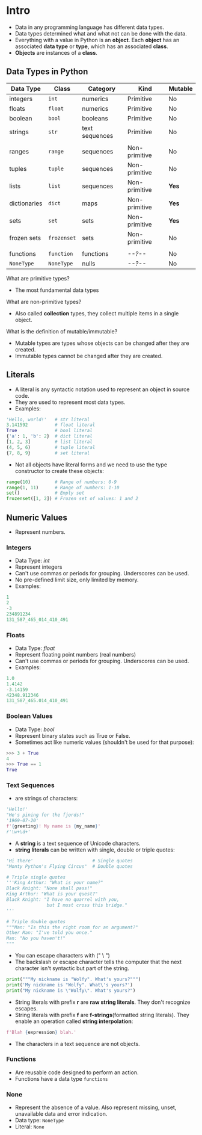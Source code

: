 # Intro

* Data in any programming language has different data types.
* Data types determined what and what not can be done with the data.
* Everything with a value in Python is an **object**. Each **object** has an associated **data type** or **type**, which has an associated **class**.
* **Objects** are instances of a **class**.

## Data Types in Python

|Data Type|Class|Category|Kind|Mutable|
|---|---|---|---|---|
|integers|`int`|numerics|Primitive|No|
|floats|`float`|numerics|Primitive|No|
|boolean|`bool`|booleans|Primitive|No|
|strings|`str`|text sequences|Primitive|No|
||||||
|ranges|`range`|sequences|Non-primitive|No|
|tuples|`tuple`|sequences|Non-primitive|No|
|lists|`list`|sequences|Non-primitive|**Yes**|
|dictionaries|`dict`|maps|Non-primitive|**Yes**|
|sets|`set`|sets|Non-primitive|**Yes**|
|frozen sets|`frozenset`|sets|Non-primitive|No|
||||||
|functions|`function`|functions|_--?--_|No|
|`NoneType`|`NoneType`|nulls|_--?--_|No|

What are primitive types?

* The most fundamental data types

What are non-primitive types?

* Also called **collection** types, they collect multiple items in a single object.

What is the definition of mutable/immutable?

* Mutable types are types whose objects can be changed after they are created.
* Immutable types cannot be changed after they are created.

## Literals

* A literal is any syntactic notation used to represent an object in source code.
* They are used to represent most data types.
* Examples:

```python
'Hello, world!'   # str literal
3.141592          # float literal
True              # bool literal
{'a': 1, 'b': 2}  # dict literal
[1, 2, 3]         # list literal
(4, 5, 6)         # tuple literal
{7, 8, 9}         # set literal
```

* Not all objects have literal forms and we need to use the type constructor to create these objects:

``` python
range(10)         # Range of numbers: 0-9
range(1, 11)      # Range of numbers: 1-10
set()             # Empty set
frozenset([1, 2]) # Frozen set of values: 1 and 2
```

## Numeric Values

* Represent numbers.

### Integers

- Data Type: *int* 
- Represent integers
- Can't use commas or periods for grouping. Underscores can be used.
- No pre-defined limit size, only limited by memory.
- Examples:

```python
1
2
-3
234891234
131_587_465_014_410_491
```

### Floats

- Data Type: *float*
- Represent floating point numbers (real numbers)
- Can't use commas or periods for grouping. Underscores can be used.
- Examples:

```python
1.0
1.4142
-3.14159
42348.912346
131_587_465.014_410_491
```

### Boolean Values

- Data Type: *bool*
- Represent binary states such as True or False.
- Sometimes act like numeric values (shouldn't be used for that purpose):

```python
>>> 3 + True
4
>>> True == 1
True
```

### Text Sequences

- are strings of characters:

```python
'Hello!'
"He's pining for the fjords!"
'1969-07-20'
f'{greeting}! My name is {my_name}'
r'\w+\d+'
```

- A **string** is a text sequence of Unicode characters.
- **string literals** can be written with single, double or triple quotes:

```python
'Hi there'                      # Single quotes
"Monty Python's Flying Circus"  # Double quotes

# Triple single quotes
'''King Arthur: "What is your name?"
Black Knight: "None shall pass!"
King Arthur: "What is your quest?"
Black Knight: "I have no quarrel with you,
               but I must cross this bridge."
'''

# Triple double quotes
"""Man: "Is this the right room for an argument?"
Other Man: "I've told you once."
Man: "No you haven't!"
"""
```

- You can escape characters with (" \\ ")
- The backslash or escape character tells the computer that the next character isn't syntactic but part of the string.

```python
print("""My nickname is "Wolfy". What's yours?""")
print('My nickname is "Wolfy". What\'s yours?')
print("My nickname is \"Wolfy\". What's yours?")
```

- String literals with prefix **r** are **raw string literals**. They don't recognize escapes.
- String literals with prefix **f** are **f-strings**(formatted string literals). They enable an operation called **string interpolation**:
```python
f'Blah {expression} blah.'
```
* The characters in a text sequence are not objects.

### Functions

- Are reusable code designed to perform an action.
- Functions have a data type `functions`

### None

- Represent the absence of a value. Also represent missing, unset, unavailable data and error indication.
- Data type: `NoneType`
- Literal: `None`